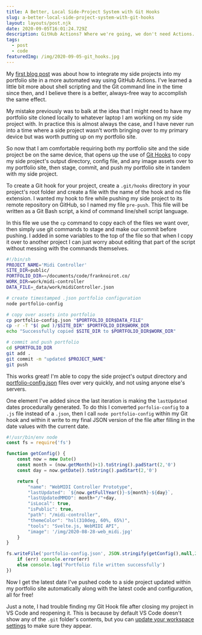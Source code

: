 ```yaml
---
title: A Better, Local Side-Project System with Git Hooks
slug: a-better-local-side-project-system-with-git-hooks
layout: layouts/post.njk
date: 2020-09-05T16:01:24.729Z
description: GitHub Actions? Where we're going, we don't need Actions.
tags:
  - post
  - code
featuredImg: /img/2020-09-05-git_hooks.jpg
---
```

My [first blog post](https://franknoirot.co/posts/side-projects-github-actions) was about how to integrate my side projects into my portfolio site in a more automated way using GitHub Actions. I've learned a little bit more about shell scripting and the Git command line in the time since then, and I believe there is a better, always-free way to accomplish the same effect.

My mistake previously was to balk at the idea that I might need to have my portfolio site cloned locally to whatever laptop I am working on my side project with. In practice this is almost always the case, and I have never run into a time where a side project wasn't worth bringing over to my primary device but was worth putting up on my portfolio site.

So now that I am comfortable requiring both my portfolio site and the side project be on the same device, that opens up the use of [Git Hooks](https://githooks.com/) to copy my side project's output directory, config file, and any image assets over to my portfolio site, then stage, commit, and push my portfolio site in tandem with my side project.

To create a Git hook for your project, create a `.git/hooks` directory in your project's root folder and create a file with the name of the hook and no file extension. I wanted my hook to fire while pushing my side project to its remote repository on GitHub, so I named my file `pre-push`. This file will be written as a Git Bash script, a kind of command line/shell script language.

In this file we use the `cp` command to copy each of the files we want over, then simply use git commands to stage and make our commit before pushing. I added in some variables to the top of the file so that when I copy it over to another project I can just worry about editing that part of the script without messing with the commands themselves.

<div class="steezy-pre">

```bash
#!/bin/sh
PROJECT_NAME='Midi Controller'
SITE_DIR=public/
PORTFOLIO_DIR=~/documents/code/franknoirot.co/
WORK_DIR=work/midi-controller
DATA_FILE=_data/work/midiController.json

# create timestamped .json portfolio configuration
node portfolio-config

# copy over assets into portfolio
cp portfolio-config.json "$PORTFOLIO_DIR$DATA_FILE"
cp -r -T "$( pwd )/$SITE_DIR" $PORTFOLIO_DIR$WORK_DIR
echo "Successfully copied $SITE_DIR to $PORTFOLIO_DIR$WORK_DIR"

# commit and push portfolio
cd $PORTFOLIO_DIR
git add .
git commit -m "updated $PROJECT_NAME"
git push
```

</div>

This works great! I'm able to copy the side project's output directory and [portfolio-config.json](https://franknoirot.co/posts/side-projects-github-actions/) files over very quickly, and not using anyone else's servers.

One element I've added since the last iteration is making the `lastUpdated` dates procedurally generated. To do this I converted `porfolio-config` to a `.js` file instead of a `.json`, then I call `node portfolio-config` within my Git hook and within it write to my final JSON version of the file after filling in the date values with the current date.

```jsx
#!/usr/bin/env node
const fs = require('fs')

function getConfig() {
    const now = new Date()
    const month = (now.getMonth()+1).toString().padStart(2,'0')
    const day = now.getDate().toString().padStart(2,'0')

    return {
        "name": "WebMIDI Controller Prototype",
        "lastUpdated": `${now.getFullYear()}-${month}-${day}`,
        "lastUpdatedMMDD": month+"/"+day,
        "isLocal": true,
        "isPublic": true,
        "path": "/midi-controller",
        "themeColor": "hsl(310deg, 60%, 65%)",
        "tools": "Svelte.js, WebMIDI API",
        "image": '/img/2020-08-28-web_midi.jpg'
    }
}

fs.writeFile('portfolio-config.json', JSON.stringify(getConfig(),null,2), err => {
    if (err) console.error(err)
    else console.log('Portfolio file written successfully')
})
```

Now I get the latest date I've pushed code to a side project updated within my portfolio site automatically along with the latest code and configuration, all for free!

Just a note, I had trouble finding my Git Hook file after closing my project in VS Code and reopening it. This is because by default VS Code doesn't show any of the `.git` folder's contents, but you can [update your workspace settings](https://medium.com/@imstudio/visual-studio-code-show-hidden-folder-5fd0f01d3d5e) to make sure they appear.
